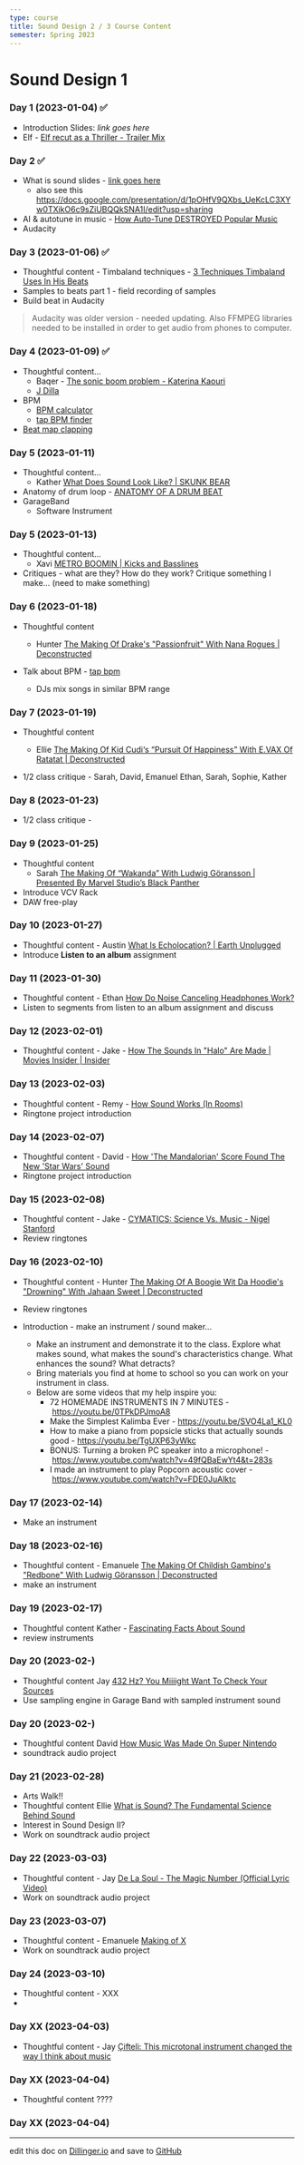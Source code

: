 ```yaml
---
type: course
title: Sound Design 2 / 3 Course Content
semester: Spring 2023
---
```


# Sound Design 1

### Day 1 (2023-01-04) ✅

- Introduction Slides: _link goes here_
- Elf - [Elf recut as a Thriller - Trailer Mix](https://www.youtube.com/watch?v=EkwdYSn3Uws)

### Day 2 ✅

- What is sound slides - [link goes here]()
  - also see this https://docs.google.com/presentation/d/1pOHfV9QXbs_UeKcLC3XYw0TXikO6c9sZiUBQQkSNA1I/edit?usp=sharing
- AI & autotune in music - [How Auto-Tune DESTROYED Popular Music](https://youtu.be/6IV29YNTH3M)
- Audacity

### Day 3 (2023-01-06) ✅

- Thoughtful content - Timbaland techniques - [3 Techniques Timbaland Uses In His Beats](https://www.youtube.com/watch?v=CiHc05Izy8U&t=1s)
- Samples to beats part 1 - field recording of samples
- Build beat in Audacity

> Audacity was older version - needed updating. Also FFMPEG libraries needed to be installed in order to get audio from phones to computer.

### Day 4 (2023-01-09) ✅

- Thoughtful content...
  - Baqer - [The sonic boom problem - Katerina Kaouri](https://www.youtube.com/watch?v=JO4_VHM69oI)
  - [J Dilla](https://www.youtube.com/watch?v=SENzTt3ftiU)
- BPM
  - [BPM calculator](https://toolstud.io/music/bpm.php?bpm=120&bpm_unit=4%2F4)
  - [tap BPM finder](https://www.beatsperminuteonline.com)
- [Beat map clapping](https://shedthemusic.com/beat-map-reading)

### Day 5 (2023-01-11)

- Thoughtful content...
  - Kather [What Does Sound Look Like? | SKUNK BEAR](https://youtu.be/px3oVGXr4mo)
- Anatomy of drum loop - [ANATOMY OF A DRUM BEAT](https://shedthemusic.com/anatomy-of-a-drum-beat-1)
- GarageBand
  - Software Instrument

### Day 5 (2023-01-13)

- Thoughtful content...
  - Xavi [METRO BOOMIN | Kicks and Basslines](https://youtu.be/7HgV0uyHwt0)
- Critiques - what are they? How do they work? Critique something I make... (need to make something)

### Day 6 (2023-01-18)

- Thoughtful content

  - Hunter [The Making Of Drake's "Passionfruit" With Nana Rogues | Deconstructed](https://youtu.be/cgS8eocf4DQ)

- Talk about BPM - [tap bpm](beatsperminuteonline.com)
  - DJs mix songs in similar BPM range

### Day 7 (2023-01-19)

- Thoughtful content

  - Ellie [The Making Of Kid Cudi‘s “Pursuit Of Happiness” With E.VAX Of Ratatat | Deconstructed](https://www.youtube.com/watch?v=SftSleFVYhE)

- 1/2 class critique - Sarah, David, Emanuel Ethan, Sarah, Sophie, Kather

### Day 8 (2023-01-23)

- 1/2 class critique -

### Day 9 (2023-01-25)

- Thoughtful content
  - Sarah [The Making Of “Wakanda” With Ludwig Göransson | Presented By Marvel Studio’s Black Panther](https://youtu.be/fcO5klPyfX4)
- Introduce VCV Rack
- DAW free-play

### Day 10 (2023-01-27)

- Thoughtful content - Austin [What Is Echolocation? | Earth Unplugged](https://www.youtube.com/watch?v=K-zrBaIt-38)
- Introduce **Listen to an album** assignment

### Day 11 (2023-01-30)

- Thoughtful content - Ethan [How Do Noise Canceling Headphones Work?](https://youtu.be/VIi04uD8LtY)
- Listen to segments from listen to an album assignment and discuss

### Day 12 (2023-02-01)

- Thoughtful content - Jake - [How The Sounds In "Halo" Are Made | Movies Insider | Insider
  ](https://youtu.be/AjpZEzP-I2Q)

### Day 13 (2023-02-03)

- Thoughtful content - Remy - [How Sound Works (In Rooms)](https://youtu.be/JPYt10zrclQ)
- Ringtone project introduction

### Day 14 (2023-02-07)

- Thoughtful content - David - [How 'The Mandalorian' Score Found The New 'Star Wars' Sound](https://youtu.be/aQIcZbzr9Wk)
- Ringtone project introduction

### Day 15 (2023-02-08)

- Thoughtful content - Jake - [CYMATICS: Science Vs. Music - Nigel Stanford](https://www.youtube.com/watch?v=Q3oItpVa9fs)
- Review ringtones

### Day 16 (2023-02-10)

- Thoughtful content - Hunter [The Making Of A Boogie Wit Da Hoodie's "Drowning" With Jahaan Sweet | Deconstructed](https://youtu.be/EBa3XLf-dd0)
- Review ringtones
- Introduction - make an instrument / sound maker...

  - Make an instrument and demonstrate it to the class. Explore what makes sound, what makes the sound's characteristics change. What enhances the sound? What detracts?
  - Bring materials you find at home to school so you can work on your instrument in class.
  - Below are some videos that my help inspire you:
    - 72 HOMEMADE INSTRUMENTS IN 7 MINUTES - https://youtu.be/0TPkDPJmoA8
    - Make the Simplest Kalimba Ever - https://youtu.be/SVO4La1_KL0
    - How to make a piano from popsicle sticks that actually sounds good - https://youtu.be/TgUXP63yWkc
    - BONUS: Turning a broken PC speaker into a microphone! - https://www.youtube.com/watch?v=49fQBaEwYt4&t=283s
    - I made an instrument to play Popcorn acoustic cover - https://www.youtube.com/watch?v=FDE0JuAlktc

### Day 17 (2023-02-14)

- Make an instrument

### Day 18 (2023-02-16)

- Thoughtful content - Emanuele [The Making Of Childish Gambino's "Redbone" With Ludwig Göransson | Deconstructed](https://youtu.be/lGKlIJsz7bM)
- make an instrument

### Day 19 (2023-02-17)

- Thoughtful content Kather - [Fascinating Facts About Sound](https://youtu.be/cygWoYhkWes)
- review instruments

### Day 20 (2023-02-)

- Thoughtful content Jay [432 Hz? You Miiiight Want To Check Your Sources](https://youtu.be/Q3LVijzZAe4)
- Use sampling engine in Garage Band with sampled instrument sound

### Day 20 (2023-02-)

- Thoughtful content David [How Music Was Made On Super Nintendo](https://youtu.be/jvIzIAgRWV0)
- soundtrack audio project

### Day 21 (2023-02-28)

- Arts Walk!!
- Thoughtful content Ellie [What is Sound? The Fundamental Science Behind Sound
  ](https://youtu.be/24yESm63tSY)
- Interest in Sound Design II?
- Work on soundtrack audio project

### Day 22 (2023-03-03)

- Thoughtful content - Jay [De La Soul - The Magic Number (Official Lyric Video)](https://youtu.be/pxkOWjZAPLs)
- Work on soundtrack audio project

### Day 23 (2023-03-07)

- Thoughtful content - Emanuele [Making of X](blocked)
- Work on soundtrack audio project

### Day 24 (2023-03-10)

- Thoughtful content - XXX []()
-

### Day XX (2023-04-03)

- Thoughtful content - Jay [Çifteli: This microtonal instrument changed the way I think about music]()

### Day XX (2023-04-04)

- Thoughtful content ????

### Day XX (2023-04-04)

---

edit this doc on [Dillinger.io](https://dillinger.io) and save to [GitHub](https://github.com)
